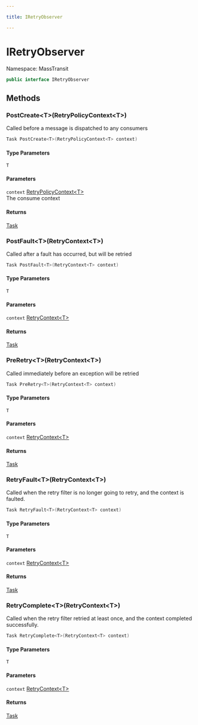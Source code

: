 ```yaml
---

title: IRetryObserver

---
```


# IRetryObserver

Namespace: MassTransit

```csharp
public interface IRetryObserver
```

## Methods

### **PostCreate\<T\>(RetryPolicyContext\<T\>)**

Called before a message is dispatched to any consumers

```csharp
Task PostCreate<T>(RetryPolicyContext<T> context)
```

#### Type Parameters

`T`<br/>

#### Parameters

`context` [RetryPolicyContext\<T\>](../masstransit/retrypolicycontext-1)<br/>
The consume context

#### Returns

[Task](https://learn.microsoft.com/en-us/dotnet/api/system.threading.tasks.task)<br/>

### **PostFault\<T\>(RetryContext\<T\>)**

Called after a fault has occurred, but will be retried

```csharp
Task PostFault<T>(RetryContext<T> context)
```

#### Type Parameters

`T`<br/>

#### Parameters

`context` [RetryContext\<T\>](../masstransit/retrycontext-1)<br/>

#### Returns

[Task](https://learn.microsoft.com/en-us/dotnet/api/system.threading.tasks.task)<br/>

### **PreRetry\<T\>(RetryContext\<T\>)**

Called immediately before an exception will be retried

```csharp
Task PreRetry<T>(RetryContext<T> context)
```

#### Type Parameters

`T`<br/>

#### Parameters

`context` [RetryContext\<T\>](../masstransit/retrycontext-1)<br/>

#### Returns

[Task](https://learn.microsoft.com/en-us/dotnet/api/system.threading.tasks.task)<br/>

### **RetryFault\<T\>(RetryContext\<T\>)**

Called when the retry filter is no longer going to retry, and the context is faulted.

```csharp
Task RetryFault<T>(RetryContext<T> context)
```

#### Type Parameters

`T`<br/>

#### Parameters

`context` [RetryContext\<T\>](../masstransit/retrycontext-1)<br/>

#### Returns

[Task](https://learn.microsoft.com/en-us/dotnet/api/system.threading.tasks.task)<br/>

### **RetryComplete\<T\>(RetryContext\<T\>)**

Called when the retry filter retried at least once, and the context completed successfully.

```csharp
Task RetryComplete<T>(RetryContext<T> context)
```

#### Type Parameters

`T`<br/>

#### Parameters

`context` [RetryContext\<T\>](../masstransit/retrycontext-1)<br/>

#### Returns

[Task](https://learn.microsoft.com/en-us/dotnet/api/system.threading.tasks.task)<br/>
